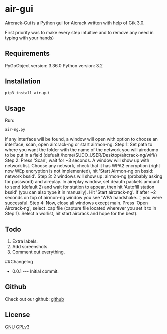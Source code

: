 # air-gui

Aircrack-Gui is a Python gui for Aicrack written with help of Gtk 3.0.

First priority was to make every step intuitive and to remove any need in typing with your hands)

## Requirements

PyGoObject version: 3.36.0
Python version: 3.2

## Installation

```bash
pip3 install air-gui
```

## Usage
Run:

```bash
air-ng.py
```
If any interface will be found, a window will open with option to choose an interface, scan, open aircrack-ng or start airmon-ng.
Step 1: Set path to where you want the folder with the name of the network you will airodump to be put in a field (defualt /home/SUDO_USER/Desktop/aircrack-ng/wifi/)
Step 2: Press 'Scan', wait for ~3 seconds. A window will show up with network list. Choose any network, check that it has WPA2 encryption (right now WEp encryption is not implemented), hit 'Start Airmon-ng on bssid: network bssid'.
Step 3: 2 windows will show up: airmon-ng (probably asking for password) and aireplay. In aireplay window, set deauth packets amount to send (default 2) and wait for station to appear, then hit 'Autofill station bssid' (you can also type it in manually). Hit 'Start aircrack-ng'. If after ~2 seconds on top of airmon-ng window you see 'WPA handshake...', you were successful.
Step 4: Now, close all windows except main. Press 'Open Aircrack-ng', select .cap file (capture file located wherever you set it to in Step 1). Select a worlist, hit start aircrack and hope for the best).

## Todo
1. Extra labels.
2. Add screenshots.
3. Comment out everything.

##Changelog
- 0.0.1 --- Initial commit.

## Github
Check out our github:
[github](https://github.com/Cod3dDot/air-gui)

## License
[GNU GPLv3](https://choosealicense.com/licenses/gpl-3.0//)
